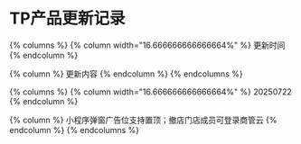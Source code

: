 # TP产品更新记录

{% columns %}
{% column width="16.666666666666664%" %}
更新时间
{% endcolumn %}

{% column %}
更新内容
{% endcolumn %}
{% endcolumns %}

{% columns %}
{% column width="16.666666666666664%" %}
20250722
{% endcolumn %}

{% column %}
小程序弹窗广告位支持置顶；撤店门店成员可登录商管云
{% endcolumn %}
{% endcolumns %}
